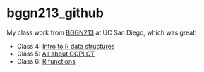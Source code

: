 # bggn213_github
My class work from [BGGN213](https://bioboot.github.io/bggn213_F24/) at UC San Diego, which was great!

- Class 4: [Intro to R data structures](https://github.com/elisobel456/bggn213_github/blob/main/class4/class4.html)
- Class 5: [All about GGPLOT](https://github.com/elisobel456/bggn213_github/blob/main/class5/class5.qmd)
- Class 6: [R functions](https://github.com/elisobel456/bggn213_github/blob/main/class6/class6.qmd)
